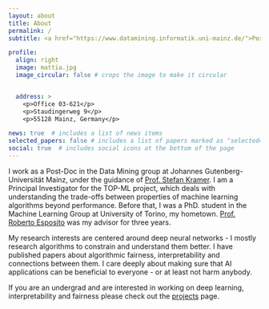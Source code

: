```yaml
---
layout: about
title: About
permalink: /
subtitle: <a href="https://www.datamining.informatik.uni-mainz.de/">Post-Doc at Johannes Gutenberg-Universität Mainz</a>.Staudingerweg 9 55128 Mainz, DE.

profile:
  align: right
  image: mattia.jpg
  image_circular: false # crops the image to make it circular


  address: >
    <p>Office 03-621</p>
    <p>Staudingerweg 9</p>
    <p>55128 Mainz, Germany</p>

news: true  # includes a list of news items
selected_papers: false # includes a list of papers marked as "selected={true}"
social: true  # includes social icons at the bottom of the page
---
```


I work as a Post-Doc in the Data Mining group at Johannes Gutenberg-Universität Mainz, under the guidance of [Prof. Stefan Kramer](https://www.datamining.informatik.uni-mainz.de/stefan-kramer/). I am a Principal Investigator for the TOP-ML project, which deals with understanding the trade-offs between properties of machine learning algorithms beyond performance. Before that, I was a PhD. student in the Machine Learning Group at University of Torino, my hometown. [Prof. Roberto Esposito](http://informatica.unito.it/do/docenti.pl/Alias?roberto.esposito#tab-profilo) was my advisor for three years.

My research interests are centered around deep neural networks - I mostly research algorithms to constrain and understand them better. I have published papers about algorithmic fairness, interpretability and connections between them. I care deeply about making sure that AI applications can be beneficial to everyone - or at least not harm anybody.

If you are an undergrad and are interested in working on deep learning, interpretability and fairness please check out the [projects]({{site.baseurl}}/projects) page. 
